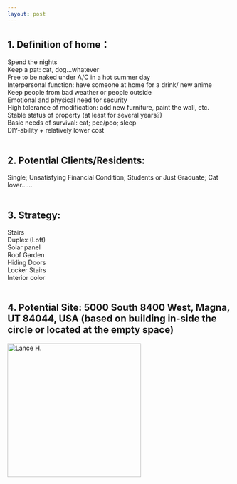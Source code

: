 ```yaml
---
layout: post
---
```


## 1. Definition of home：
Spend the nights  <br>
Keep a pat: cat, dog…whatever  <br>
Free to be naked under A/C in a hot summer day  <br>
Interpersonal function: have someone at home for a drink/ new anime  <br>
Keep people from bad weather or people outside   <br>
Emotional and physical need for security  <br>
High tolerance of modification: add new furniture, paint the wall, etc. <br>
Stable status of property (at least for several years?)  <br>
Basic needs of survival: eat; pee/poo; sleep   <br>
DIY-ability + relatively lower cost   <br>
 <br>
## 2. Potential Clients/Residents:  
Single; Unsatisfying Financial Condition; Students or Just Graduate; Cat lover……  <br>
 <br>
## 3. Strategy: 
Stairs        <br>
Duplex (Loft) <br>
Solar panel   <br>
Roof Garden   <br>
Hiding Doors  <br>
Locker Stairs  <br>
Interior color <br>
<br>
## 4.	Potential Site: 5000 South 8400 West, Magna, UT 84044, USA (based on building in-side the circle or located at the empty space) <br>
 <img alt="Lance H." src="https://github.com/LanceHHe/LanceH./blob/master/Page%20Material/site1.png?raw=true" width="300">
